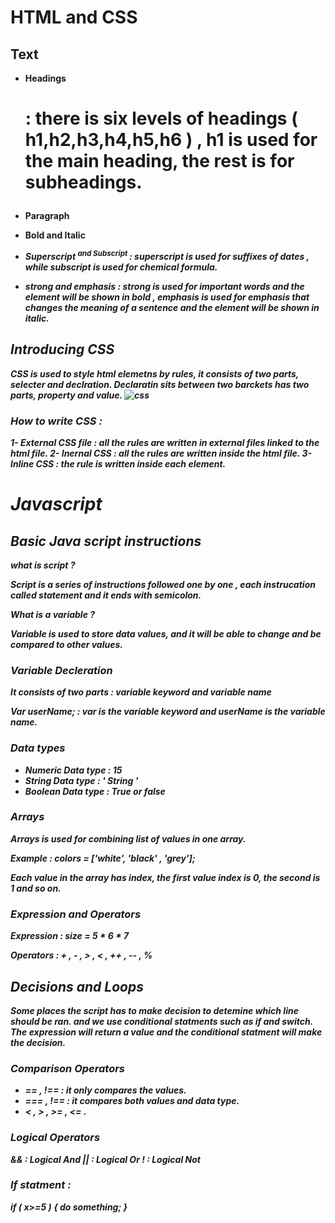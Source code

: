 # HTML and CSS 

## Text

* **Headings <h1>** : there is six levels of headings ( h1,h2,h3,h4,h5,h6 ) , h1 is used for the main heading, the rest is for subheadings.

* **Paragraph <p>** 

* **Bold <b> and Italic <i>**

* **Superscript <sup> and Subscript <sub>** : superscript is used for suffixes of dates , while subscript is used for chemical formula.

* **strong <strong> and emphasis <em>** : strong is used for important words and the element will be shown in bold , emphasis is used for emphasis that changes the meaning of a sentence and the element will be shown in italic.

## Introducing CSS 

**CSS** is used to style html elemetns by rules, it consists of two parts, selecter and declration.
Declaratin sits between two barckets has two parts, property and value.
![css](https://www.w3schools.com/css/selector.gif)

### How to write CSS : 

1- External CSS file : all the rules are written in external files linked to the html file.
2- Inernal CSS : all the rules are written inside the html file.
3- Inline CSS : the rule is written inside each element.

# Javascript

## Basic Java script instructions 

**what** is script ? 

Script is a series of instructions followed one by one , each instrucation called statement and it ends with semicolon.

**What** is a variable ?

Variable is used to store data values, and it will be able to change and be compared to other values.

### Variable Decleration 

It consists of two parts : variable keyword and variable name 

**Var userName;**  : var is the variable keyword and userName is the variable name.

### Data types 

* Numeric Data type : 15
* String Data type : ' String ' 
* Boolean Data type : True or false

### Arrays 

Arrays is used for combining list of values in one array.

Example : colors = ['white', 'black' , 'grey']; 

Each value in the array has index, the first value index is 0, the second is 1 and so on.

### Expression and Operators 

Expression : size = 5 * 6 * 7 

Operators : + , - , > , < , ++ , -- , %

## Decisions and Loops 

Some places the script has to make decision to detemine which line should be ran. and we use conditional statments such as if and switch. 
The expression will return a value and the conditional statment will make the decision.

### Comparison Operators 

* == , !== : it only compares the values.
* === , !== : it compares both values and data type. 
* < , > , >= , <= .

### Logical Operators 

&& : Logical And
|| : Logical Or 
! : Logical Not 

### If statment : 

if ( x>=5 ) {
    do something;
}